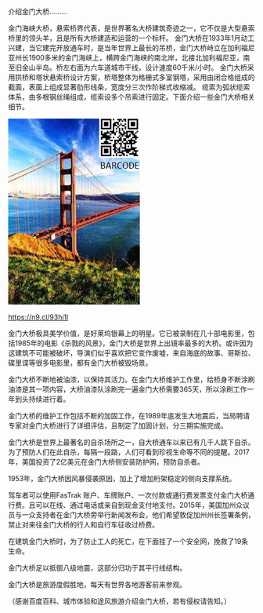 介绍金门大桥.........


金门海峡大桥，悬索桥界代表，是世界著名大桥建筑奇迹之一，它不仅是大型悬索桥里的领头羊，且是所有大桥建造和运营的一个标杆。
金门大桥在1933年1月动工兴建，当它建完开放通车时，是当年世界上最长的吊桥，金门大桥峙立在加利福尼亚州长1900多米的金门海峡上，横跨金门海峡的南北岸，北接北加利福尼亚，南至旧金山半岛。桥左右面为六车道城市干线，设计速度60千米/小时。
金门大桥采用拱桥和塔状悬索桥设计方案，桥塔整体为格栅式多室钢塔，采用由闭合格组成的截面，表面上组成显著肋形线条，宽度分三次作阶梯式收缩减。
缆索为弧状缆索体系，由多根钢丝绳组成，缆索设多个吊索进行固定。下面介绍一些金门大桥相关细节。

    
![介绍金门大桥](https://github.com/ywangnccu/ywang/blob/main/images/GOLDEN_GATE_BRIDGE.jpg)

https://n9.cl/93hi1l

金门大桥极具美学价值，是好莱坞银幕上的明星。它已被录制在几十部电影里，包括1985年的电影《杀戮的风景》，金门大桥是世界上出镜率最多的大桥。或许因为这建筑不可能被破坏，导演们似乎喜欢把它变作废墟，来自海底的故事、哥斯拉、碟里谍等很多电影里，都有金门大桥被毁场景。

金门大桥不断地被油漆，以保持其活力。在金门大桥维护工作里，给桥身不断涂刷油漆是其一项内容，大桥油漆队涂刷完一遍金门大桥需要365天，所以涂刷工作一年到头持续进行着。

金门大桥的维护工作包括不断的加固工作，在1989年底发生大地震后，当局聘请专家对金门大桥进行了详细评估，且制定了加固计划，分三期实施完成。

金门大桥是世界上最著名的自杀场所之一，自大桥通车以来已有几千人跳下自杀。为了预防人们在此自杀，每隔一段路，人们可看到珍视生命等不同的提醒。2017年，美国投资了2亿美元在金门大桥侧安装防护网，预防自杀者。

1953年，金门大桥因风暴侵袭原因，加上了增加桁架稳定的侧向支撑系统。

驾车者可以使用FasTrak 账户、车牌账户、一次付款或通行费发票支付金门大桥通行费。且可以在线、通过电话或亲自到现金支付地支付。2015年，美国加州众议员与一众支持者在金门大桥旁举行新闻发布会，他们希望敦促加州州长签署条例，禁止对来往金门大桥的行人和自行车征收过桥费。

在建筑金门大桥时，为了防止工人的死亡，在下面挂了一个安全网，挽救了19条生命。

金门大桥足以抵御八级地震，这部分归功于其平行线结构。

金门大桥是旅游度假胜地，每天有世界各地游客前来参观。


（感谢百度百科、城市体验和途风旅游介绍金门大桥，若有侵权请告知。）
